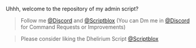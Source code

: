 Uhhh, welcome to the repository of my admin script? 

>Follow me [@Discord](https://discord.com/users/1261962418716803084) and [@Scriptblox](https://scriptblox.com/u/Dhelann) (You can Dm me in [@Discord](https://discord.com/users/1261962418716803084) for Command Requests or Improvements) 

>Please consider liking the Dhelirium Script [@Scriptblox](https://scriptblox.com/u/Dhelann)
